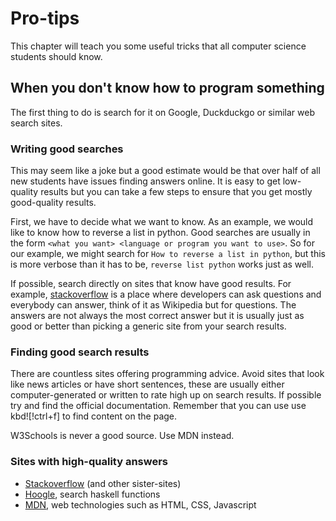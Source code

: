 # Pro-tips

This chapter will teach you some useful tricks that all computer science students should know.

## When you don't know how to program something

The first thing to do is search for it on Google, Duckduckgo or similar web search sites.

### Writing good searches

This may seem like a joke but a good estimate would be that over half of all new students have issues finding answers online. It is easy to get low-quality results but you can take a few steps to ensure that you get mostly good-quality results.

First, we have to decide what we want to know. As an example, we would like to know how to reverse a list in python. Good searches are usually in the form `<what you want> <language or program you want to use>`. So for our example, we might search for `How to reverse a list in python`, but this is more verbose than it has to be, `reverse list python` works just as well.

If possible, search directly on sites that know have good results. For example, [stackoverflow](https://stackoverflow.com) is a place where developers can ask questions and everybody can answer, think of it as Wikipedia but for questions. The answers are not always the most correct answer but it is usually just as good or better than picking a generic site from your search results.

### Finding good search results

There are countless sites offering programming advice. Avoid sites that look like news articles or have short sentences, these are usually either computer-generated or written to rate high up on search results. If possible try and find the official documentation. Remember that you can use use kbd![!ctrl+f] to find content on the page.

W3Schools is never a good source. Use MDN instead.

### Sites with high-quality answers

- [Stackoverflow](https://stackoverflow.com) (and other sister-sites)
- [Hoogle](https://hoogle.haskell.org/), search haskell functions
- [MDN](), web technologies such as HTML, CSS, Javascript
